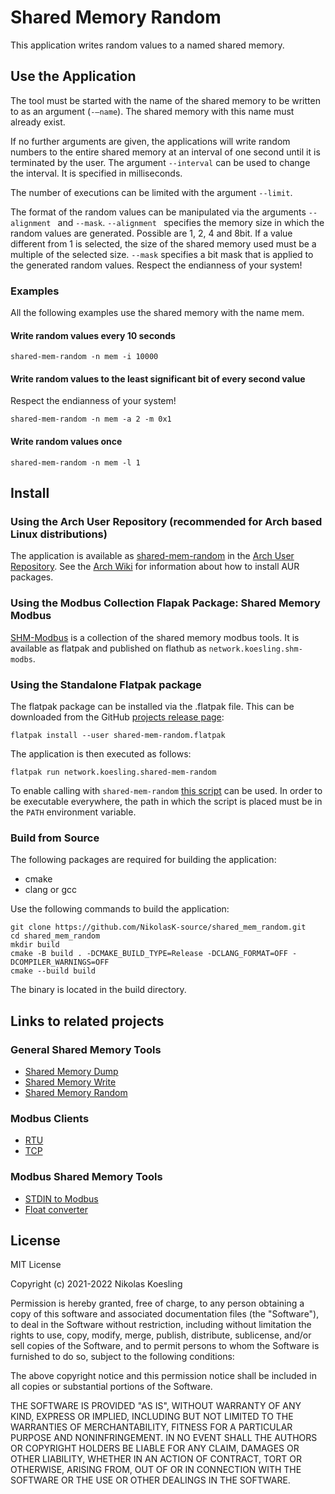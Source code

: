 # Shared Memory Random

This application writes random values to a named shared memory.

## Use the Application
The tool must be started with the name of the shared memory to be written to as an argument (```-–name```). 
The shared memory with this name must already exist.

If no further arguments are given, the applications will write random numbers to the entire shared memory at an interval of one second until it is terminated by the user.
The argument ```--interval``` can be used to change the interval. 
It is specified in milliseconds.

The number of executions can be limited with the argument ```--limit```.

The format of the random values can be manipulated via the arguments ```--alignment ``` and ```--mask```.
```--alignment ``` specifies the memory size in which the random values are generated.
Possible are 1, 2, 4 and 8bit.
If a value different from 1 is selected, the size of the shared memory used must be a multiple of the selected size.
```--mask``` specifies a bit mask that is applied to the generated random values.
Respect the endianness of your system!


### Examples
All the following examples use the shared memory with the name mem.

#### Write random values every 10 seconds
```
shared-mem-random -n mem -i 10000
```

#### Write random values to the least significant bit of every second value
Respect the endianness of your system!
```
shared-mem-random -n mem -a 2 -m 0x1
```

#### Write random values once
```
shared-mem-random -n mem -l 1
```

## Install

### Using the Arch User Repository (recommended for Arch based Linux distributions)
The application is available as [shared-mem-random](https://aur.archlinux.org/packages/shared-mem-random) in the [Arch User Repository](https://aur.archlinux.org/).
See the [Arch Wiki](https://wiki.archlinux.org/title/Arch_User_Repository) for information about how to install AUR packages.


### Using the Modbus Collection Flapak Package: Shared Memory Modbus
[SHM-Modbus](https://nikolask-source.github.io/SHM_Modbus/) is a collection of the shared memory modbus tools.
It is available as flatpak and published on flathub as ```network.koesling.shm-modbs```.

### Using the Standalone Flatpak package
The flatpak package can be installed via the .flatpak file.
This can be downloaded from the GitHub [projects release page](https://github.com/NikolasK-source/shared_mem_random/releases):

```
flatpak install --user shared-mem-random.flatpak
```

The application is then executed as follows:
```
flatpak run network.koesling.shared-mem-random
```

To enable calling with ```shared-mem-random``` [this script](https://gist.github.com/NikolasK-source/f0de7567d5e4f9e5c31b0a60b4ed4f7c) can be used.
In order to be executable everywhere, the path in which the script is placed must be in the ```PATH``` environment variable.


### Build from Source

The following packages are required for building the application:
- cmake
- clang or gcc

Use the following commands to build the application:
```
git clone https://github.com/NikolasK-source/shared_mem_random.git
cd shared_mem_random
mkdir build
cmake -B build . -DCMAKE_BUILD_TYPE=Release -DCLANG_FORMAT=OFF -DCOMPILER_WARNINGS=OFF
cmake --build build
```

The binary is located in the build directory.


## Links to related projects

### General Shared Memory Tools
- [Shared Memory Dump](https://nikolask-source.github.io/dump_shm/)
- [Shared Memory Write](https://nikolask-source.github.io/write_shm/)
- [Shared Memory Random](https://nikolask-source.github.io/shared_mem_random/)

### Modbus Clients
- [RTU](https://nikolask-source.github.io/modbus_rtu_client_shm/)
- [TCP](https://nikolask-source.github.io/modbus_tcp_client_shm/)

### Modbus Shared Memory Tools
- [STDIN to Modbus](https://nikolask-source.github.io/stdin_to_modbus_shm/)
- [Float converter](https://nikolask-source.github.io/modbus_conv_float/)


## License

MIT License

Copyright (c) 2021-2022 Nikolas Koesling

Permission is hereby granted, free of charge, to any person obtaining a copy
of this software and associated documentation files (the "Software"), to deal
in the Software without restriction, including without limitation the rights
to use, copy, modify, merge, publish, distribute, sublicense, and/or sell
copies of the Software, and to permit persons to whom the Software is
furnished to do so, subject to the following conditions:

The above copyright notice and this permission notice shall be included in all
copies or substantial portions of the Software.

THE SOFTWARE IS PROVIDED "AS IS", WITHOUT WARRANTY OF ANY KIND, EXPRESS OR
IMPLIED, INCLUDING BUT NOT LIMITED TO THE WARRANTIES OF MERCHANTABILITY,
FITNESS FOR A PARTICULAR PURPOSE AND NONINFRINGEMENT. IN NO EVENT SHALL THE
AUTHORS OR COPYRIGHT HOLDERS BE LIABLE FOR ANY CLAIM, DAMAGES OR OTHER
LIABILITY, WHETHER IN AN ACTION OF CONTRACT, TORT OR OTHERWISE, ARISING FROM,
OUT OF OR IN CONNECTION WITH THE SOFTWARE OR THE USE OR OTHER DEALINGS IN THE
SOFTWARE.
